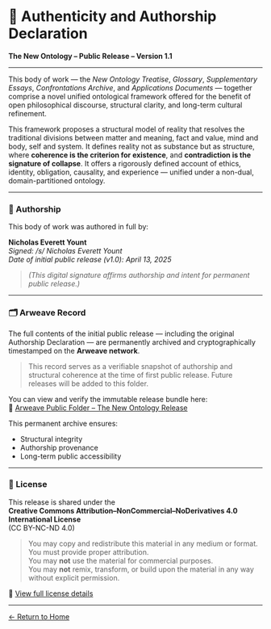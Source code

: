 # 🧾 Authenticity and Authorship Declaration  
**The New Ontology – Public Release – Version 1.1**  

---

This body of work — the *New Ontology Treatise*, *Glossary*, *Supplementary Essays*, *Confrontations Archive*, and *Applications Documents* — together comprise a novel unified ontological framework offered for the benefit of open philosophical discourse, structural clarity, and long-term cultural refinement.

This framework proposes a structural model of reality that resolves the traditional divisions between matter and meaning, fact and value, mind and body, self and system. It defines reality not as substance but as structure, where **coherence is the criterion for existence**, and **contradiction is the signature of collapse**. It offers a rigorously defined account of ethics, identity, obligation, causality, and experience — unified under a non-dual, domain-partitioned ontology.

---

### 📌 Authorship

This body of work was authored in full by:

**Nicholas Everett Yount**  
*Signed: /s/ Nicholas Everett Yount*  
*Date of initial public release (v1.0): April 13, 2025*

> *(This digital signature affirms authorship and intent for permanent public release.)*

---

### 🗂 Arweave Record

The full contents of the initial public release — including the original Authorship Declaration — are permanently archived and cryptographically timestamped on the **Arweave network**.

> This record serves as a verifiable snapshot of authorship and structural coherence at the time of first public release. Future releases will be added to this folder.

You can view and verify the immutable release bundle here:  
🔗 <a href="https://app.ardrive.io/#/file/765ed57a-8d50-45bc-b165-545e13fbcb6b/view" target="_blank" rel="noopener noreferrer">Arweave Public Folder – The New Ontology Release</a>

This permanent archive ensures:
- Structural integrity
- Authorship provenance
- Long-term public accessibility

---

### 📜 License

This release is shared under the  
**Creative Commons Attribution–NonCommercial–NoDerivatives 4.0 International License**  
(CC BY-NC-ND 4.0)

> You may copy and redistribute this material in any medium or format.  
> You must provide proper attribution.  
> You may **not** use the material for commercial purposes.  
> You may **not** remix, transform, or build upon the material in any way without explicit permission.

🔗 <a href="https://creativecommons.org/licenses/by-nc-nd/4.0/" target="_blank" rel="noopener noreferrer">View full license details</a>

---

[← Return to Home](/The-New-Ontology-Public-Release/)
